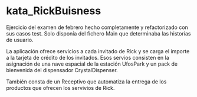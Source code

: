 # kata_RickBuisness

Ejercicio del examen de febrero hecho completamente y refactorizado con sus casos test. Solo disponía del fichero Main que determinaba las historias de usuario.

La aplicación ofrece servicios a cada invitado de Rick y se carga el importe a la tarjeta de crédito de los invitados. Esos servios consisten en la asignación de una nave espacial de la estación UfosPark y un pack de bienvenida del dispensador CrystalDispenser.

También consta de un Receptivo que automatiza la entrega de los productos que ofrecen los servivios de Rick.
